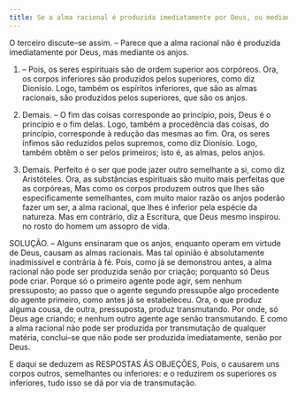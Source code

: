 ```yaml
---
title: Se a alma racional é produzida imediatamente por Deus, ou mediante
---
```


O terceiro discute–se assim. – Parece que a alma racional não é produzida imediatamente por Deus, mas mediante os anjos.  

1. – Pois, os seres espirituais são de ordem superior aos corpóreos. Ora, os corpos inferiores são produzidos pelos superiores, como diz Dionísio. Logo, também os espíritos inferiores, que são as almas racionais, são produzidos pelos superiores, que são os anjos.  

2. Demais. – O fim das coisas corresponde ao princípio, pois, Deus é o princípio e o fim delas. Logo, também a procedência das coisas, do princípio, corresponde à redução das mesmas ao fim. Ora, os seres ínfimos são reduzidos pelos supremos, como diz Dionísio. Logo, também obtêm o ser pelos primeiros; isto é, as almas, pelos anjos.  

3. Demais. Perfeito é o ser que pode jazer outro semelhante a si, como diz Aristóteles. Ora, as substâncias espirituais são muito mais perfeitas que as corpóreas, Mas como os corpos produzem outros que lhes são especificamente semelhantes, com muito maior razão os anjos poderão fazer um ser, a alma racional, que lhes é inferior pela espécie da natureza.  Mas em contrário, diz a Escritura, que Deus mesmo inspirou. no rosto do homem um assopro de vida.  

SOLUÇÃO. – Alguns ensinaram que os anjos, enquanto operam em virtude de Deus, causam as almas racionais. Mas tal opinião é absolutamente inadmissível e contrária à fé. Pois, como já se demonstrou antes, a alma racional não pode ser produzida senão por criação; porquanto só Deus pode criar. Porque só o primeiro agente pode agir, sem nenhum pressuposto; ao passo que o agente segundo pressupõe algo procedente do agente primeiro, como antes já se estabeleceu. Ora, o que produz alguma cousa, de outra, pressuposta, produz transmutando. Por onde, só Deus age criando; e nenhum outro agente age senão transmutando. E como a alma racional não pode ser produzida por transmutação de qualquer matéria, conclui–se que não pode ser produzida imediatamente, senão por Deus.  

E daqui se deduzem as RESPOSTAS ÁS OBJEÇÕES, Pois, o causarem uns corpos outros, semelhantes ou inferiores: e o reduzirem os superiores os inferiores, tudo isso se dá por via de transmutação.